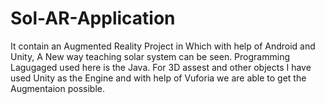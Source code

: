 # Sol-AR-Application
It contain an Augmented Reality Project in Which with help of Android and Unity, A New way teaching solar system can be seen.
Programming Lagugaged used here is the Java.
For 3D assest and other objects I have used Unity as the Engine 
and with help of Vuforia we are able to get the Augmentaion possible.
